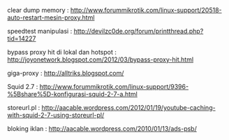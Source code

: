 clear dump memory :
http://www.forummikrotik.com/linux-support/20518-auto-restart-mesin-proxy.html

speedtest manipulasi :
http://devilzc0de.org/forum/printthread.php?tid=14227

bypass proxy hit di lokal dan hotspot :
http://joyonetwork.blogspot.com/2012/03/bypass-proxy-hit.html

giga-proxy :
http://alltriks.blogspot.com/

Squid 2.7 : http://www.forummikrotik.com/linux-support/9396-%5Bshare%5D-konfigurasi-squid-2-7-a.html

storeurl.pl : http://aacable.wordpress.com/2012/01/19/youtube-caching-with-squid-2-7-using-storeurl-pl/

bloking iklan : http://aacable.wordpress.com/2010/01/13/ads-psb/